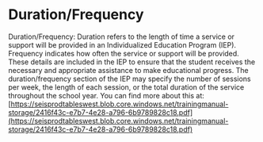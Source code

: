 # Duration/Frequency
Duration/Frequency: Duration refers to the length of time a service or support will be provided in an Individualized Education Program (IEP). Frequency indicates how often the service or support will be provided. These details are included in the IEP to ensure that the student receives the necessary and appropriate assistance to make educational progress. The duration/frequency section of the IEP may specify the number of sessions per week, the length of each session, or the total duration of the service throughout the school year.
You can find more about this at: [https://seisprodtableswest.blob.core.windows.net/trainingmanual-storage/2416f43c-e7b7-4e28-a796-6b9789828c18.pdf](https://seisprodtableswest.blob.core.windows.net/trainingmanual-storage/2416f43c-e7b7-4e28-a796-6b9789828c18.pdf)